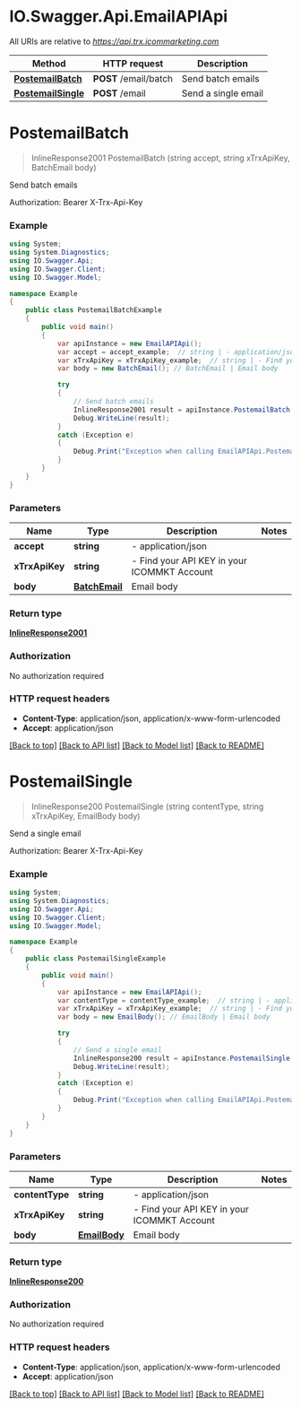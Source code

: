 # IO.Swagger.Api.EmailAPIApi

All URIs are relative to *https://api.trx.icommarketing.com*

Method | HTTP request | Description
------------- | ------------- | -------------
[**PostemailBatch**](EmailAPIApi.md#postemailbatch) | **POST** /email/batch | Send batch emails
[**PostemailSingle**](EmailAPIApi.md#postemailsingle) | **POST** /email | Send a single email


<a name="postemailbatch"></a>
# **PostemailBatch**
> InlineResponse2001 PostemailBatch (string accept, string xTrxApiKey, BatchEmail body)

Send batch emails

Authorization: Bearer X-Trx-Api-Key 

### Example
```csharp
using System;
using System.Diagnostics;
using IO.Swagger.Api;
using IO.Swagger.Client;
using IO.Swagger.Model;

namespace Example
{
    public class PostemailBatchExample
    {
        public void main()
        {
            var apiInstance = new EmailAPIApi();
            var accept = accept_example;  // string | - application/json 
            var xTrxApiKey = xTrxApiKey_example;  // string | - Find your API KEY in your ICOMMKT Account 
            var body = new BatchEmail(); // BatchEmail | Email body

            try
            {
                // Send batch emails
                InlineResponse2001 result = apiInstance.PostemailBatch(accept, xTrxApiKey, body);
                Debug.WriteLine(result);
            }
            catch (Exception e)
            {
                Debug.Print("Exception when calling EmailAPIApi.PostemailBatch: " + e.Message );
            }
        }
    }
}
```

### Parameters

Name | Type | Description  | Notes
------------- | ------------- | ------------- | -------------
 **accept** | **string**| - application/json  | 
 **xTrxApiKey** | **string**| - Find your API KEY in your ICOMMKT Account  | 
 **body** | [**BatchEmail**](BatchEmail.md)| Email body | 

### Return type

[**InlineResponse2001**](InlineResponse2001.md)

### Authorization

No authorization required

### HTTP request headers

 - **Content-Type**: application/json, application/x-www-form-urlencoded
 - **Accept**: application/json

[[Back to top]](#) [[Back to API list]](../README.md#documentation-for-api-endpoints) [[Back to Model list]](../README.md#documentation-for-models) [[Back to README]](../README.md)

<a name="postemailsingle"></a>
# **PostemailSingle**
> InlineResponse200 PostemailSingle (string contentType, string xTrxApiKey, EmailBody body)

Send a single email

Authorization: Bearer X-Trx-Api-Key 

### Example
```csharp
using System;
using System.Diagnostics;
using IO.Swagger.Api;
using IO.Swagger.Client;
using IO.Swagger.Model;

namespace Example
{
    public class PostemailSingleExample
    {
        public void main()
        {
            var apiInstance = new EmailAPIApi();
            var contentType = contentType_example;  // string | - application/json 
            var xTrxApiKey = xTrxApiKey_example;  // string | - Find your API KEY in your ICOMMKT Account 
            var body = new EmailBody(); // EmailBody | Email body

            try
            {
                // Send a single email
                InlineResponse200 result = apiInstance.PostemailSingle(contentType, xTrxApiKey, body);
                Debug.WriteLine(result);
            }
            catch (Exception e)
            {
                Debug.Print("Exception when calling EmailAPIApi.PostemailSingle: " + e.Message );
            }
        }
    }
}
```

### Parameters

Name | Type | Description  | Notes
------------- | ------------- | ------------- | -------------
 **contentType** | **string**| - application/json  | 
 **xTrxApiKey** | **string**| - Find your API KEY in your ICOMMKT Account  | 
 **body** | [**EmailBody**](EmailBody.md)| Email body | 

### Return type

[**InlineResponse200**](InlineResponse200.md)

### Authorization

No authorization required

### HTTP request headers

 - **Content-Type**: application/json, application/x-www-form-urlencoded
 - **Accept**: application/json

[[Back to top]](#) [[Back to API list]](../README.md#documentation-for-api-endpoints) [[Back to Model list]](../README.md#documentation-for-models) [[Back to README]](../README.md)

